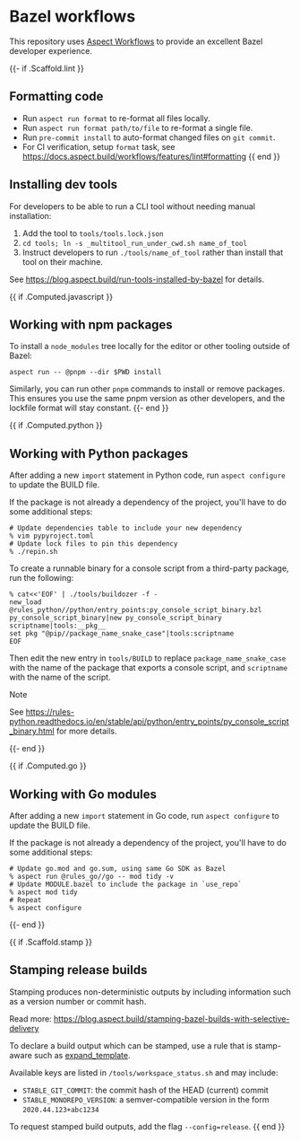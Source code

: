 # Bazel workflows

This repository uses [Aspect Workflows](https://aspect.build) to provide an excellent Bazel developer experience.

{{- if .Scaffold.lint }}
## Formatting code

- Run `aspect run format` to re-format all files locally.
- Run `aspect run format path/to/file` to re-format a single file.
- Run `pre-commit install` to auto-format changed files on `git commit`.
- For CI verification, setup `format` task, see https://docs.aspect.build/workflows/features/lint#formatting
{{ end }}

## Installing dev tools

For developers to be able to run a CLI tool without needing manual installation:

1. Add the tool to `tools/tools.lock.json`
2. `cd tools; ln -s _multitool_run_under_cwd.sh name_of_tool`
3. Instruct developers to run `./tools/name_of_tool` rather than install that tool on their machine.

See https://blog.aspect.build/run-tools-installed-by-bazel for details.

{{ if .Computed.javascript }}
## Working with npm packages

To install a `node_modules` tree locally for the editor or other tooling outside of Bazel:

```
aspect run -- @pnpm --dir $PWD install
```

Similarly, you can run other `pnpm` commands to install or remove packages.
This ensures you use the same pnpm version as other developers, and the lockfile format will stay constant.
{{- end }}

{{ if .Computed.python }}
## Working with Python packages

After adding a new `import` statement in Python code, run `aspect configure` to update the BUILD file.

If the package is not already a dependency of the project, you'll have to do some additional steps:

```shell
# Update dependencies table to include your new dependency
% vim pypyroject.toml
# Update lock files to pin this dependency
% ./repin.sh
```

To create a runnable binary for a console script from a third-party package, run the following:

```shell
% cat<<'EOF' | ./tools/buildozer -f -
new_load @rules_python//python/entry_points:py_console_script_binary.bzl py_console_script_binary|new py_console_script_binary scriptname|tools:__pkg__
set pkg "@pip//package_name_snake_case"|tools:scriptname
EOF
```

Then edit the new entry in `tools/BUILD` to replace `package_name_snake_case` with the name of the package that exports a console script, and `scriptname` with the name of the script.

>[!NOTE]
>See https://rules-python.readthedocs.io/en/stable/api/python/entry_points/py_console_script_binary.html for more details.

{{- end }}

{{ if .Computed.go }}
## Working with Go modules

After adding a new `import` statement in Go code, run `aspect configure` to update the BUILD file.

If the package is not already a dependency of the project, you'll have to do some additional steps:

```shell
# Update go.mod and go.sum, using same Go SDK as Bazel
% aspect run @rules_go//go -- mod tidy -v
# Update MODULE.bazel to include the package in `use_repo`
% aspect mod tidy
# Repeat
% aspect configure
```

{{- end }}

{{ if .Scaffold.stamp }}
## Stamping release builds

Stamping produces non-deterministic outputs by including information such as a version number or commit hash.

Read more: https://blog.aspect.build/stamping-bazel-builds-with-selective-delivery

To declare a build output which can be stamped, use a rule that is stamp-aware such as
[expand_template](https://docs.aspect.build/rulesets/aspect_bazel_lib/docs/expand_template).

Available keys are listed in `/tools/workspace_status.sh` and may include:

- `STABLE_GIT_COMMIT`: the commit hash of the HEAD (current) commit
- `STABLE_MONOREPO_VERSION`: a semver-compatible version in the form `2020.44.123+abc1234`

To request stamped build outputs, add the flag `--config=release`.
{{ end }}
